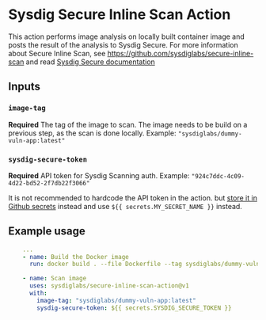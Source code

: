 # Sysdig Secure Inline Scan Action

This action performs image analysis on locally built container image and posts the result of the analysis to Sysdig Secure. For more information about Secure Inline Scan, see https://github.com/sysdiglabs/secure-inline-scan and read [Sysdig Secure documentation](https://docs.sysdig.com/en/image-scanning.html)

## Inputs

### `image-tag`

**Required** The tag of the image to scan. The image needs to be build on a previous step, as the scan is done locally. Example: `"sysdiglabs/dummy-vuln-app:latest"`

### `sysdig-secure-token`

**Required** API token for Sysdig Scanning auth. Example: `"924c7ddc-4c09-4d22-bd52-2f7db22f3066"`

It is not recommended to hardcode the API token in the action. but [store it in Github secrets](https://help.github.com/en/actions/automating-your-workflow-with-github-actions/creating-and-using-encrypted-secrets) instead and use `${{ secrets.MY_SECRET_NAME }}` instead.

## Example usage

```yaml
    ...
    - name: Build the Docker image
      run: docker build . --file Dockerfile --tag sysdiglabs/dummy-vuln-app:latest

    - name: Scan image
      uses: sysdiglabs/secure-inline-scan-action@v1
      with:
        image-tag: "sysdiglabs/dummy-vuln-app:latest"
        sysdig-secure-token: ${{ secrets.SYSDIG_SECURE_TOKEN }}

```
